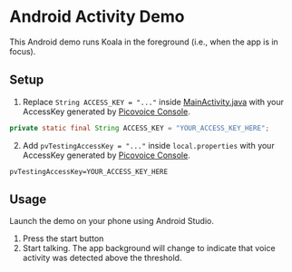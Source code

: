# Android Activity Demo

This Android demo runs Koala in the foreground (i.e., when the app is in focus).

## Setup

1. Replace `String ACCESS_KEY = "..."` inside
   [MainActivity.java](koala-activity-demo-app/src/main/java/ai/picovoice/koalaactivitydemo/MainActivity.java)
   with your AccessKey generated by [Picovoice Console](https://console.picovoice.ai/).

```java
private static final String ACCESS_KEY = "YOUR_ACCESS_KEY_HERE";
```

2. Add  `pvTestingAccessKey = "..."` inside `local.properties`
   with your AccessKey generated by [Picovoice Console](https://console.picovoice.ai/).

```console
pvTestingAccessKey=YOUR_ACCESS_KEY_HERE
```

## Usage

Launch the demo on your phone using Android Studio.

1. Press the start button
2. Start talking. The app background will change to indicate that voice activity was detected above the threshold.
